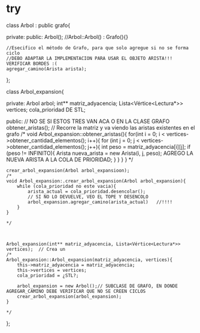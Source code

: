 # try
class Arbol : public grafo{
    
private:
public:
    Arbol();
    //Arbol::Arbol() : Grafo(){}
    
    //Esecifico el método de Grafo, para que solo agregue si no se forma ciclo
    //DEBO ADAPTAR LA IMPLEMENTACION PARA USAR EL OBJETO ARISTA!!! VERIFICAR BORDES :(
    agregar_camino(Arista arista);
    
    
};


class Arbol_expansion{
    
private:
    Arbol arbol;
    int** matriz_adyacencia;
    Lista<Vértice<Lectura*>> vertices;
    cola_prioridad DE STL;
    
public:
    // NO SE SI ESTOS TRES VAN ACA O EN LA CLASE GRAFO
    obtener_aristas(); // Recorre la matriz y va viendo las aristas existentes en el grafo
    /*
    void Arbol_expansion::obtener_aristas(){
        for(int i = 0; i < vertices->obtener_cantidad_elementos(); i++){
            for (int j = 0; j < vertices->obtener_cantidad_elementos(); j++){
                int peso = matriz_adyacencia[i][j];
                if (peso != INFINITO){
                    Arista nueva_arista = new Arista(i, j, peso);
                    AGREGO LA NUEVA ARISTA A LA COLA DE PRIORIDAD;
                }
            }
        }
    }
    */
    
    crear_arbol_expansion(Arbol arbol_expansioon);
    /*
    void Arbol_expansion:.crear_arbol_expansion(Arbol arbol_expansion){
        while (cola_prioridad no este vacia){
            arista_actual = cola_prioridad.desencolar();
            // SI NO LO DEVUELVE, VEO EL TOPE Y DESENCOLO
            arbol_expansion.agregar_camino(arista_actual)   //!!!!
        }
    }
    
    */
    
    

    Arbol_expansion(int** matriz_adyacencia, Lista<Vértice<Lectura*>> vertices);  // Crea un 
    /*
    Arbol_expansion::Arbol_expansion(matriz_adyacencia, vertices){
        this->matriz_adyacencia = matriz_adyacencia;
        this->vertices = vertices;
        cola_prioridad = ¿STL?;
        
        arbol_expansion = new Arbol();// SUBCLASE DE GRAFO, EN DONDE AGREGAR_CAMINO DEBE VERIFICAR QUE NO SE CREEN CICLOS
        crear_arbol_expansion(arbol_expansion);
    }
    
    */
    
    
    
};

